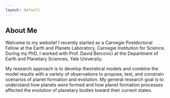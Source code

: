 ```yaml
---
layout: default
---
```


## About Me 

Welcome to my website! I recently started as a Carnegie Postdoctoral Fellow at the Earth and Planets Laboratory, Carnegie Institution for Science. During my PhD, I worked with Prof. David Bercovici at the Department of Earth and Planetary Sciences, Yale University.

My research approach is to develop theoretical models and combine the model results with a variety of observations to propose, test, and constrain scenarios of planet formation and evolution. My general research goal is to understand how planets were formed and how planet formation processes affected the evolution of planetary bodies toward their current states. 


